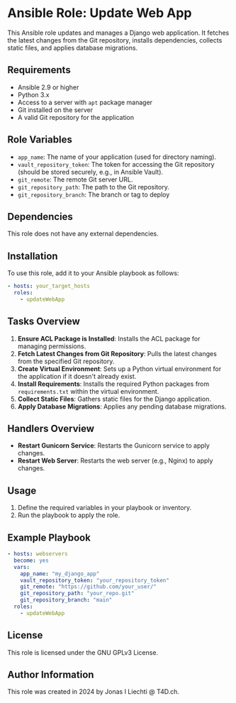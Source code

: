 # Ansible Role: Update Web App

This Ansible role updates and manages a Django web application. It fetches the latest changes from the Git repository, installs dependencies, collects static files, and applies database migrations.

## Requirements

- Ansible 2.9 or higher
- Python 3.x
- Access to a server with `apt` package manager
- Git installed on the server
- A valid Git repository for the application

## Role Variables

- `app_name`: The name of your application (used for directory naming).
- `vault_repository_token`: The token for accessing the Git repository (should be stored securely, e.g., in Ansible Vault).
- `git_remote`: The remote Git server URL.
- `git_repository_path`: The path to the Git repository.
- `git_repository_branch`: The branch or tag to deploy

## Dependencies

This role does not have any external dependencies.

## Installation

To use this role, add it to your Ansible playbook as follows:

```yaml
- hosts: your_target_hosts
  roles:
    - updateWebApp
```

## Tasks Overview

1. **Ensure ACL Package is Installed**: Installs the ACL package for managing permissions.
2. **Fetch Latest Changes from Git Repository**: Pulls the latest changes from the specified Git repository.
3. **Create Virtual Environment**: Sets up a Python virtual environment for the application if it doesn't already exist.
4. **Install Requirements**: Installs the required Python packages from `requirements.txt` within the virtual environment.
5. **Collect Static Files**: Gathers static files for the Django application.
6. **Apply Database Migrations**: Applies any pending database migrations.

## Handlers Overview

- **Restart Gunicorn Service**: Restarts the Gunicorn service to apply changes.
- **Restart Web Server**: Restarts the web server (e.g., Nginx) to apply changes.

## Usage

1. Define the required variables in your playbook or inventory.
2. Run the playbook to apply the role.

## Example Playbook

```yaml
- hosts: webservers
  become: yes
  vars:
    app_name: "my_django_app"
    vault_repository_token: "your_repository_token"
    git_remote: "https://github.com/your_user/"
    git_repository_path: "your_repo.git"
    git_repository_branch: "main"
  roles:
    - updateWebApp
```

## License

This role is licensed under the GNU GPLv3 License.

## Author Information

This role was created in 2024 by Jonas I Liechti @ T4D.ch.
